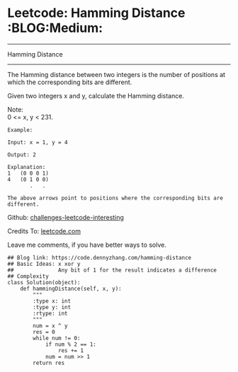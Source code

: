 # Leetcode: Hamming Distance     :BLOG:Medium:


---

Hamming Distance  

---

The Hamming distance between two integers is the number of positions at which the corresponding bits are different.  

Given two integers x and y, calculate the Hamming distance.  

Note:  
0 <= x, y < 231.  

    Example:
    
    Input: x = 1, y = 4
    
    Output: 2
    
    Explanation:
    1   (0 0 0 1)
    4   (0 1 0 0)
           .   .
    
    The above arrows point to positions where the corresponding bits are different.

Github: [challenges-leetcode-interesting](https://github.com/DennyZhang/challenges-leetcode-interesting/tree/master/hamming-distance)  

Credits To: [leetcode.com](https://leetcode.com/problems/hamming-distance/description/)  

Leave me comments, if you have better ways to solve.  

    ## Blog link: https://code.dennyzhang.com/hamming-distance
    ## Basic Ideas: x xor y
    ##              Any bit of 1 for the result indicates a difference
    ## Complexity
    class Solution(object):
        def hammingDistance(self, x, y):
            """
            :type x: int
            :type y: int
            :rtype: int
            """
            num = x ^ y
            res = 0
            while num != 0:
                if num % 2 == 1:
                    res += 1
                num = num >> 1
            return res